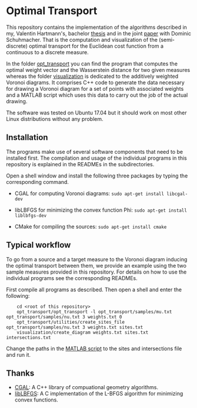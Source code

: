 # Optimal Transport
This repository contains the implementation of the algorithms described in my, Valentin Hartmann's, bachelor [thesis](https://arxiv.org/abs/1706.07403) and in the joint [paper](https://arxiv.org/abs/1706.07650) with Dominic Schuhmacher. That is the computation and visualization of the (semi-discrete) optimal transport for the Euclidean cost function from a continuous to a discrete measure.

In the folder [opt_transport](opt_transport) you can find the program that computes the optimal weight vector and the Wasserstein distance for two given measures whereas the folder [visualization](visualization) is dedicated to the additively weighted Voronoi diagrams. It comprises C++ code to generate the data necessary for drawing a Voronoi diagram for a set of points with associated weights and a MATLAB script which uses this data to carry out the job of the actual drawing.

The software was tested on Ubuntu 17.04 but it should work on most other Linux distributions without any problem.


## Installation
The programs make use of several software components that need to be installed first. The compilation and usage of the individual programs in this repository is explained in the READMEs in the subdirectories.

Open a shell window and install the following three packages by typing the corresponding command.

- CGAL for computing Voronoi diagrams: `sudo apt-get install libcgal-dev`

- libLBFGS for minimizing the convex function Phi: `sudo apt-get install liblbfgs-dev`

- CMake for compiling the sources: `sudo apt-get install cmake`


## Typical workflow
To go from a source and a target measure to the Voronoi diagram inducing the optimal transport between them, we provide an example using the two sample measures provided in this repository. For details on how to use the individual programs see the corresponding READMEs.

First compile all programs as described. Then open a shell and enter the following:

        cd <root of this repository>
        opt_transport/opt_transport -l opt_transport/samples/mu.txt opt_transport/samples/nu.txt 3 weights.txt 0
        opt_transport/utilities/create_sites_file opt_transport/samples/nu.txt 3 weights.txt sites.txt
        visualization/create_diagram weights.txt sites.txt intersections.txt

Change the paths in the [MATLAB script](visualization/plot_voronoi_diagram.m) to the sites and intersections file and run it.


## Thanks
- [CGAL](http://www.cgal.org/): A C++ library of compuational geometry algorithms.
- [libLBFGS](http://www.chokkan.org/software/liblbfgs/): A C implementation of the L-BFGS algorithm for minimizing convex functions.
